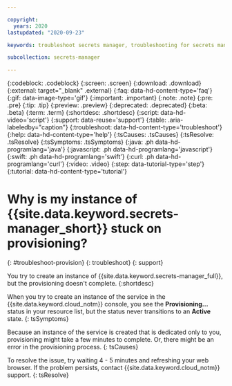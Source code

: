 ```yaml
---

copyright:
  years: 2020
lastupdated: "2020-09-23"

keywords: troubleshoot secrets manager, troubleshooting for secrets manager provisioning, provisioning stuck, provisioning stuck, troubleshooting Secrets Manager, unable to create instance, can't create instance

subcollection: secrets-manager

---
```


{:codeblock: .codeblock}
{:screen: .screen}
{:download: .download}
{:external: target="_blank" .external}
{:faq: data-hd-content-type='faq'}
{:gif: data-image-type='gif'}
{:important: .important}
{:note: .note}
{:pre: .pre}
{:tip: .tip}
{:preview: .preview}
{:deprecated: .deprecated}
{:beta: .beta}
{:term: .term}
{:shortdesc: .shortdesc}
{:script: data-hd-video='script'}
{:support: data-reuse='support'}
{:table: .aria-labeledby="caption"}
{:troubleshoot: data-hd-content-type='troubleshoot'}
{:help: data-hd-content-type='help'}
{:tsCauses: .tsCauses}
{:tsResolve: .tsResolve}
{:tsSymptoms: .tsSymptoms}
{:java: .ph data-hd-programlang='java'}
{:javascript: .ph data-hd-programlang='javascript'}
{:swift: .ph data-hd-programlang='swift'}
{:curl: .ph data-hd-programlang='curl'}
{:video: .video}
{:step: data-tutorial-type='step'}
{:tutorial: data-hd-content-type='tutorial'}


# Why is my instance of {{site.data.keyword.secrets-manager_short}} stuck on provisioning?
{: #troubleshoot-provision}
{: troubleshoot}
{: support}

You try to create an instance of {{site.data.keyword.secrets-manager_full}}, but the provisioning doesn't complete.
{:shortdesc}


When you try to create an instance of the service in the {{site.data.keyword.cloud_notm}} console, you see the **Provisioning...** status in your resource list, but the status never transitions to an **Active** state.
{: tsSymptoms}
   
Because an instance of the service is created that is dedicated only to you, provisioning might take a few minutes to complete. Or, there might be an error in the provisioning process.
{: tsCauses}

To resolve the issue, try waiting 4 - 5 minutes and refreshing your web browser. If the problem persists, contact {{site.data.keyword.cloud_notm}} support.
{: tsResolve}

